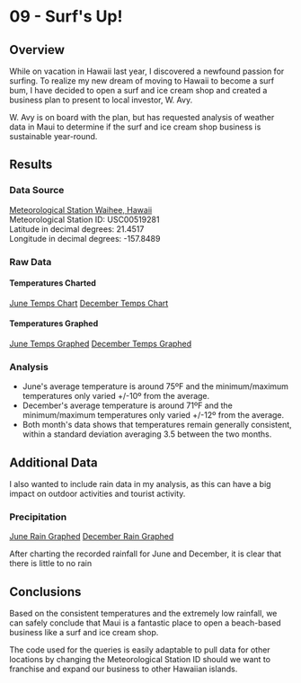 # 09 - Surf's Up!

## Overview
While on vacation in Hawaii last year, I discovered a newfound passion for surfing. To realize my new dream of moving to Hawaii to become a surf bum, I have decided to open a surf and ice cream shop and created a business plan to present to local investor, W. Avy.

W. Avy is on board with the plan, but has requested analysis of weather data in Maui to determine if the surf and ice cream shop business is sustainable year-round.

## Results
### Data Source
[Meteorological Station Waihee, Hawaii](https://geographic.org/global_weather/hawaii/waihee_8375_281.html)  
Meteorological Station ID: USC00519281  
Latitude in decimal degrees: 21.4517  
Longitude in decimal degrees: -157.8489

### Raw Data
#### Temperatures Charted
[June Temps Chart](img/df_jun_temps.png) [December Temps Chart](img/df_dec_temps.png)

#### Temperatures Graphed
[June Temps Graphed](img/plot_jun_temps.png) [December Temps Graphed](img/plot_dec_temps.png)

### Analysis
* June's average temperature is around 75ºF and the minimum/maximum temperatures only varied +/-10º from the average.
* December's average temperature is around 71ºF and the minimum/maximum temperatures only varied +/-12º from the average.
* Both month's data shows that temperatures remain generally consistent, within a standard deviation averaging 3.5 between the two months. 

## Additional Data
I also wanted to include rain data in my analysis, as this can have a big impact on outdoor activities and tourist activity. 
###  Precipitation
[June Rain Graphed](img/plot_jun_rain.png) [December Rain Graphed](img/plot_dec_rain.png)

After charting the recorded rainfall for June and December, it is clear that there is little to no rain 

## Conclusions
Based on the consistent temperatures and the extremely low rainfall, we can safely conclude that Maui is a fantastic place to open a beach-based business like a surf and ice cream shop. 

The code used for the queries is easily adaptable to pull data for other locations by changing the Meteorological Station ID should we want to franchise and expand our business to other Hawaiian islands.